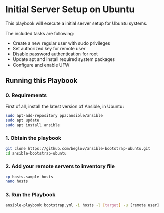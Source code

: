# Initial Server Setup on Ubuntu

This playbook will execute a initial server setup for Ubuntu systems.

The included tasks are following:

* Create a new regular user with sudo privileges
* Set authorized key for remote user
* Disable password authentication for root
* Update apt and install required system packages
* Configure and enable UFW

## Running this Playbook

### 0. Requirements

First of all, install the latest version of Ansible, in Ubuntu:

```bash
sudo apt-add-repository ppa:ansible/ansible
sudo apt update
sudo apt install ansible
```

### 1. Obtain the playbook

```bash
git clone https://github.com/beglov/ansible-bootstrap-ubuntu.git
cd ansible-bootstrap-ubuntu
```

### 2. Add your remote servers to inventory file

```bash
cp hosts.sample hosts
nano hosts
```

### 3. Run the Playbook

```bash
ansible-playbook bootstrap.yml -i hosts -l [target] -u [remote user]
```
